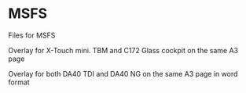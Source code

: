 # MSFS
Files for MSFS

Overlay for X-Touch mini. TBM and C172 Glass cockpit on the same A3 page

Overlay for both DA40 TDI and DA40 NG on the same A3 page in word format

